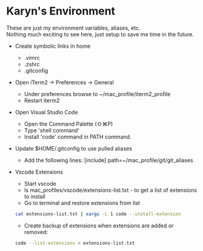 # Karyn's Environment  

These are just my environment variables, aliases, etc.  
Nothing much exciting to see here, just setup to save me time in the future.

* Create symbolic links in home
  - .vimrc 
  - .zshrc
  - .gitconfig
* Open iTerm2 -> Preferences -> General 
  - Under preferences browse to ~/mac_profile/iterm2_profile
  - Restart iterm2

* Open Visual Studio Code 
  - Open the Command Palette (⇧⌘P) 
  - Type 'shell command' 
  - Install 'code' command in PATH command.

* Update $HOME/.gitconfig to use pulled aliases
  - Add the following lines: 
  [include]
       path=~/mac_profile/git/git_aliases

* Vscode Extensions
  - Start vscode
  - ls mac_profiles/vscode/extensions-list.txt - to get a list of extensions to install
  - Go to terminal and restore extensions from list

  ```bash
  cat extensions-list.txt | xargs -L 1 code --install-extension
  ```

  - Create backup of extensions when extensions are added or removed:

  ```bash
  code --list-extensions > extensions-list.txt
  ```

  